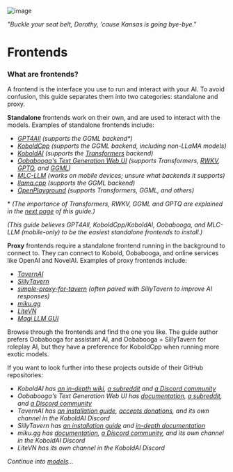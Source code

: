 ![image](https://user-images.githubusercontent.com/55674863/230695241-04ebc080-8fff-4d7e-9e8c-8d5168390150.png)

*"Buckle your seat belt, Dorothy, 'cause Kansas is going bye-bye."*

# Frontends

### What are frontends?

A frontend is the interface you use to run and interact with your AI. To avoid confusion, this guide separates them into two categories: standalone and proxy.

**Standalone** frontends work on their own, and are used to interact with the models. Examples of standalone frontends include:

- *[GPT4All](https://gpt4all.io/index.html)* *(supports the GGML backend\*)*
- *[KoboldCpp](https://github.com/LostRuins/koboldcpp)* *(supports the GGML backend, including non-LLaMA models)*
- *[KoboldAI](https://github.com/KoboldAI/KoboldAI-Client)* *(supports the [Transformers](https://github.com/huggingface/transformers) backend)*
- *[Oobabooga's Text Generation Web UI](https://github.com/oobabooga/text-generation-webui)* *(supports Transformers, [RWKV](https://github.com/oobabooga/text-generation-webui/blob/main/docs/RWKV-model.md), [GPTQ](https://github.com/oobabooga/text-generation-webui/blob/main/docs/GPTQ-models-(4-bit-mode).md), and [GGML](https://github.com/oobabooga/text-generation-webui/blob/main/docs/llama.cpp-models.md))*
- *[MLC-LLM](https://mlc.ai/mlc-llm/)* *(works on mobile devices; unsure what backends it supports)*
- *[llama.cpp](https://github.com/ggerganov/llama.cpp)* *(supports the GGML backend)* 
- *[OpenPlayground](https://github.com/nat/openplayground)* *(supports Transformers, GGML, and others)*

\* *(The importance of Transformers, RWKV, GGML and GPTQ are explained in the [next page](models.md#what-is-a-backend) of this guide.)*

*(This guide believes GPT4All, KoboldCpp/KoboldAI, Oobabooga, and MLC-LLM (mobile-only) to be the easiest standalone frontends to install.)*

**Proxy** frontends require a standalone frontend running in the background to connect to. They can connect to Kobold, Oobabooga, and online services like OpenAI and NovelAI. Examples of proxy frontends include:

- *[TavernAI](https://github.com/TavernAI/TavernAI)*
- *[SillyTavern](https://github.com/Cohee1207/SillyTavern)*
- *[simple-proxy-for-tavern](https://github.com/anon998/simple-proxy-for-tavern)* *(often paired with SillyTavern to improve AI responses)*
- *[miku.gg](https://github.com/miku-gg/miku)*
- *[LiteVN](https://laika-ch.itch.io/laikas-litevn-ui-for-koboldai)*
- *[Magi LLM GUI](https://github.com/shinomakoi/magi_llm_gui)*

Browse through the frontends and find the one you like. The guide author prefers Oobabooga for assistant AI, and Oobabooga + SillyTavern for roleplay AI, but they have a preference for KoboldCpp when running more exotic models.

If you want to look further into these projects outside of their GitHub repositories:

- _KoboldAI has [an in-depth wiki](https://github.com/KoboldAI/KoboldAI-Client/wiki), [a subreddit](https://old.reddit.com/r/KoboldAI/) and [a Discord community](https://discord.gg/XuQWadgU9k)_
- _Oobabooga's Text Generation Web UI has [documentation](https://github.com/oobabooga/text-generation-webui/wiki), [a subreddit](https://old.reddit.com/r/Oobabooga/), and [a Discord community](https://discord.com/invite/u27RhJECcW)_
- _TavernAI has [an installation guide](https://github.com/TavernAI/TavernAI/wiki/How-to-install), [accepts donations](https://boosty.to/tavernai), and its own channel in the KoboldAI Discord_
- _SillyTavern has [an installation guide](https://github.com/SillyTavern/SillyTavern#installation) and [in-depth documentation](https://docs.sillytavern.app/)_
- _miku.gg has [documentation](https://docs.miku.gg/), [a Discord community](https://discord.gg/3XPdpUdGgV), and its own channel in the KoboldAI Discord_
- _LiteVN has its own channel in the KoboldAI Discord_

*Continue into [models](models.md)...*

